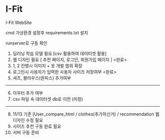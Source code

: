 # I-Fit
I-Fit WebSite

cmd 가상환경 설정후 requirements.txt 설치

runserver로 구동 확인

1. 딥러닝 학습 모델 필요 [csv 활용하여 데이터셋 활용]
2. 웹 디자인 필요 [ 추천 페이지, 로그인, 회원가입 페이지 ] <완료>
3. 1, 2 진행시 이미지 + 옷 개발 범위 확장
4. 로그인시 사용자가 입력한 사용자 사이즈 저장여부 <완료>
5. 셔츠, 블라우스(원피스) 추가여부
-----------------------------------------
6. 아우터 추가 여부
7. csv 파일 속 데이터셋 db로 이전 (미정)
-----------------------------------------
8. 11/13 기준 [User_compare_html / clothes(추가하신거) / recommendation 웹 디자인 수정 필요
9. 사이즈 추천 구동 완료 필요
10. 서버 구동 준비

